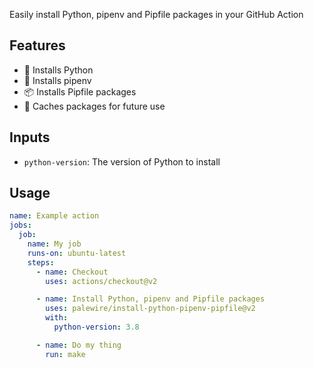Easily install Python, pipenv and Pipfile packages in your GitHub Action

## Features

- 🐍 Installs Python
- 🔨 Installs pipenv
- 📦 Installs Pipfile packages
- 💽 Caches packages for future use

## Inputs

* `python-version`: The version of Python to install

## Usage

```yaml
name: Example action
jobs:
  job:
    name: My job
    runs-on: ubuntu-latest
    steps:
      - name: Checkout
        uses: actions/checkout@v2

      - name: Install Python, pipenv and Pipfile packages
        uses: palewire/install-python-pipenv-pipfile@v2
        with:
          python-version: 3.8

      - name: Do my thing
        run: make
```

